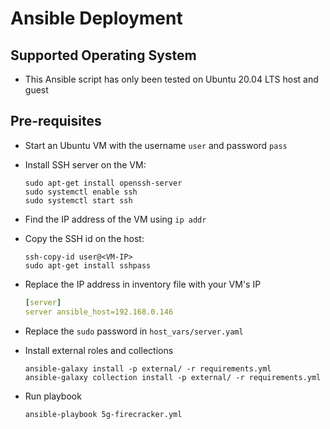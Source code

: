 # Ansible Deployment

## Supported Operating System
- This Ansible script has only been tested on Ubuntu 20.04 LTS host and guest 

## Pre-requisites
- Start an Ubuntu VM with the username `user` and password `pass`

- Install SSH server on the VM:
   ```commandline
   sudo apt-get install openssh-server
   sudo systemctl enable ssh
   sudo systemctl start ssh
   ```
   
- Find the IP address of the VM using `ip addr`

- Copy the SSH id on the host:
   ```commandline
   ssh-copy-id user@<VM-IP>
   sudo apt-get install sshpass
   ```
- Replace the IP address in inventory file with your VM's IP
   ```yaml
   [server]
   server ansible_host=192.168.0.146
   ```
- Replace the `sudo` password in `host_vars/server.yaml`

- Install external roles and collections
  ```commandline
  ansible-galaxy install -p external/ -r requirements.yml
  ansible-galaxy collection install -p external/ -r requirements.yml 
  ```

- Run playbook
   ```commandline
   ansible-playbook 5g-firecracker.yml
   ```
